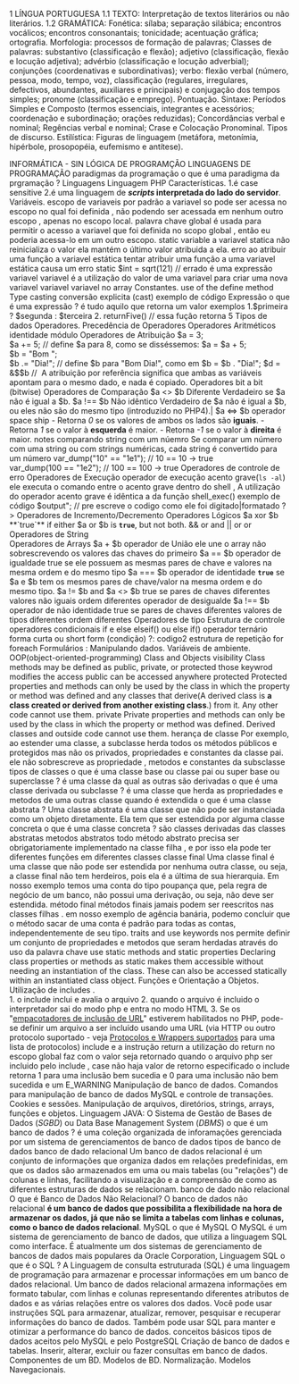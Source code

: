 1 LÍNGUA PORTUGUESA 1.1 TEXTO: Interpretação de textos literários ou não literários. 1.2 GRAMÁTICA: Fonética: sílaba; separação silábica; encontros vocálicos; encontros consonantais; tonicidade; acentuação gráfica; ortografia. Morfologia: processos de formação de palavras; Classes de palavras: substantivo (classificação e flexão); adjetivo (classificação, flexão e locução adjetiva); advérbio (classificação e locução adverbial); conjunções (coordenativas e subordinativas); verbo: flexão verbal (número, pessoa, modo, tempo, voz), classificação (regulares, irregulares, defectivos, abundantes, auxiliares e principais) e conjugação dos tempos simples; pronome (classificação e emprego). Pontuação. Sintaxe: Períodos Simples e Composto (termos essenciais, integrantes e acessórios; coordenação e subordinação; orações reduzidas); Concordâncias verbal e nominal; Regências verbal e nominal; Crase e Colocação Pronominal. Tipos de discurso. Estilística: Figuras de linguagem (metáfora, metonímia, hipérbole, prosopopéia, eufemismo e antítese).

INFORMÁTICA - SIN
	LÓGICA DE PROGRAMÇÃO
	LINGUAGENS DE PROGRAMAÇÃO
		paradigmas da programação
			o que é uma paradigma da prgramação ?
		Linguagens
			Linguagem PHP
				Características. 
					1.é case sensitive
					2.é uma linguagem de **_scripts_ interpretada do lado do servidor**.
				Variáveis. 
					escopo de variaveis
						por padrão a variavel so pode ser acessa no escopo no qual foi definida , não podendo ser acessada em nenhum outro escopo , apenas no escopo local.
						palavra chave global
							é usada para permitir o acesso   a variavel que foi definida no scopo global , então eu poderia acessa-lo em um outro escopo.
						static variable
							a variavel statica não reinicializa o valor ela mantém o último valor atribuida a ela.
							erro ao atribuir uma função a variavel estática 
								tentar atribuir uma função a uma variavel estática causa um erro
								static $int = sqrt(121) // errado é uma expressão 
					variavel variavel
						é a utilização do valor de uma variavel para criar uma nova variavel 
					variavel variavel no array
				Constantes. 
					use of the define method
				Type casting
					conversão explicita (cast)
						exemplo de código
							<?php  
							$foo = 10; // $foo é int  
							$bar = (bool) $foo; // $bar é bool  
							?>
				Expressão
					o que é uma expressão ?
						é tudo aquilo que retorna um valor
						exemplos
							1.$primeira ? $segunda : $terceira
							2. returnFive() // essa fução retorna 5
				Tipos de dados
				Operadores. 
					Precedência de Operadores
					Operadores Aritméticos
						identidade
						módulo
					Operadores de Atribuição
						$a = 3;  
						$a += 5; // define $a para 8, como se disséssemos: $a = $a + 5;  
						$b = "Bom ";  
						$b .= "Dia!"; // define $b para "Bom Dia!", como em $b = $b . "Dia!";
						$d = &$$b //  A atribuição por referência significa que ambas as variáveis apontam para o mesmo dado, e nada é copiado.
					Operadores bit a bit (bitwise)
					Operadores de Comparação
						$a <> $b
							Diferente Verdadeiro se $a não é igual a $b.
						$a !== $b 
							Não idêntico Verdadeiro de $a não é igual a $b, ou eles não são do mesmo tipo (introduzido no PHP4).|
						$a <=> $b
							operador space ship
							- Retorna _0_ se os valores de ambos os lados são **iguais**.
							- Retorna _1_ se o valor à **esquerda** é maior.
							- Retorna _-1_ se o valor à **direita** é maior.
						notes
							comparando string com um núemro
								Se comparar um número com uma string ou com strings numéricas, cada string é convertido para um número
								var_dump("10" == "1e1"); // 10 == 10 -> true  
								var_dump(100 == "1e2"); // 100 == 100 -> true
					Operadores de controle de erro
					Operadores de Execução
						operador de execução acento grave(` ls -al `) ele executa o comando entre o acento grave dentro do shell , A utilização do operador acento grave é idêntica a da função shell_exec()
						exemplo de código
							<?php
								$output = `ls -al`;
								echo "<pre>$output</pre>"; // pre escreve o codigo como ele foi digitado|formatado
								?>
					Operadores de Incremento/Decremento
					Operadores Lógicos
						$a xor $b 
							**`true`** if either $a or $b is **`true`**, but not both.
						&& or and
						|| or or
					Operadores de String						
					Operadores de Arrays
							$a + $b 
								operador de União	 ele une o array não sobrescrevendo os valores das chaves do primeiro
							$a == $b
								operador de igualdade
								true se ele possuem as mesmas pares de chave e valores na mesma ordem e do mesmo tipo
							$a === $b
								operador de identidade
								**`true`** se $a e $b tem os mesmos pares de chave/valor na mesma ordem e do mesmo tipo.
							$a != $b and $a <> $b
								true se
									pares de chaves diferentes
									valores não iguais
									ordem diferentes
								operador de desigualde
							$a !== $b
								operador de não identidade
								true se
									pares de chaves diferentes
									valores de tipos diferentes
									ordem diferentes
					Operadores de tipo
				Estrutura de controle
					operadores condicionais
						if e else
						elseif() ou else if()
					operador ternário
						forma curta ou short form
							(condição) ?: codigo2 
					estrutura de repetição
						for
						foreach
				Formulários : Manipulando dados. 
				Variáveis de ambiente. 
				OOP(object-oriented-programming)
					Class and Objects
						visibility
							Class methods may be defined as public, private, or protected those keywrod modifies the access
							public
								can be accessed anywhere
							protected
								Protected properties and methods can only be used by the class in which the property or method was defined and any classes that derive(A derived class is **a class created or derived from another existing class**.) from it. Any other code cannot use them.
							private
								Private properties and methods can only be used by the class in which the property or method was defined. Derived classes and outside code cannot use them.
						herança de classe
							Por exemplo, ao estender uma classe, a subclasse herda todos os métodos públicos e protegidos mas  não os privados, propriedades e constantes da classe pai. ele não sobrescreve as propriedade , metodos e constantes da subsclasse
						tipos de classes
							o que é uma classe base ou classe pai ou super base ou superclasse ?
								é uma classe da qual as outras são derivadas
							o que é uma classe derivada ou subclasse ?
								é uma classe que herda as propriedades e metodos de uma outras classe quando é extendida
							o que é uma classe abstrata ?
								Uma classe abstrata é uma classe que não pode ser instanciada como um objeto diretamente. Ela tem que ser estendida por alguma classe concreta
							o que é uma classe concreta ?
								são classes derivadas das classes abstratas 
						metodos abstratos
							todo método abstrato precisa ser obrigatoriamente implementado na classe filha , e por isso ela pode ter diferentes funções em diferentes classes
						classe final
							Uma classe final é uma classe que não pode ser estendida por nenhuma outra classe, ou seja, a classe final não tem herdeiros, pois ela é a última de sua hierarquia. Em nosso exemplo temos uma conta do tipo poupança que, pela regra de negócio de um banco, não possui uma derivação, ou seja, não deve ser estendida.
						método final
							métodos finais jamais podem ser reescritos nas classes filhas . em nosso exemplo de agência banária, podemo concluir que o método sacar de uma conta é padrão para todas as contas, independentemente de seu tipo.
						traits and use keywords
							nos permite definir um conjunto de propriedades e metodos que seram herdadas através do uso da palavra chave use
						static methods and static properties
							Declaring class properties or methods as static makes them accessible without needing an instantiation of the class. These can also be accessed statically within an instantiated class object.
					Funções e Orientação a Objetos. 
				Utilização de includes .  
					1. o include inclui e avalia o arquivo
					2. quando o arquivo é incluido o interpretador sai do modo php e entra no modo HTML 
					3. Se os "[empacotadores de inclusão de URL](https://www.php.net/manual/pt_BR/filesystem.configuration.php#ini.allow-url-include)" estiverem habilitados no PHP, pode-se definir um arquivo a ser incluído usando uma URL (via HTTP ou outro protocolo suportado - veja [Protocolos e Wrappers suportados](https://www.php.net/manual/pt_BR/wrappers.php) para uma lista de protocolos)
					include e a instrução return
						a utilização do  return no escopo global faz com o valor seja retornado quando o arquivo php ser incluido pelo include , case não haja valor de retorno especificado o include retorna 1 para uma inclusão bem sucedia e 0 para uma inclusão não bem sucedida e um E_WARNING
				Manipulação de banco de dados. 
				Comandos para manipulação de banco de dados MySQL e controle de transações. Cookies e sessões. 
				Manipulação de arquivos, diretórios, strings, arrays, funções e objetos.
			Linguagem JAVA:
		O Sistema de Gestão de Bases de Dados (_SGBD_) ou Data Base Management System (_DBMS_)
			o que é um banco de dados ?
				é uma coleção organizada de inforamações gerenciada por um sistema de gerenciamentos de banco de dados
			tipos de banco de dados
				banco de dado relacional
					Um banco de dados relacional é um conjunto de informações que organiza dados em relações predefinidas, em que os dados são armazenados em uma ou mais tabelas (ou "relações") de colunas e linhas, facilitando a visualização e a compreensão de como as diferentes estruturas de dados se relacionam.
				banco de dado não relacional
					O que é Banco de Dados Não Relacional? O banco de dados não relacional **é um banco de dados que possibilita a flexibilidade na hora de armazenar os dados, já que não se limita a tabelas com linhas e colunas, como o banco de dados relacional**.
			MySQL
				o que é MySQL
					O MySQL é um sistema de gerenciamento de banco de dados, que utiliza a linguagem SQL como interface. É atualmente um dos sistemas de gerenciamento de bancos de dados mais populares da Oracle Corporation, 
			Linguagem SQL
				o que é o SQL ?
					A Linguagem de consulta estruturada (SQL) é uma linguagem de programação para armazenar e processar informações em um banco de dados relacional. Um banco de dados relacional armazena informações em formato tabular, com linhas e colunas representando diferentes atributos de dados e as várias relações entre os valores dos dados. Você pode usar instruções SQL para armazenar, atualizar, remover, pesquisar e recuperar informações do banco de dados. Também pode usar SQL para manter e otimizar a performance do banco de dados.
				conceitos básicos
				tipos de dados aceitos pelo MySQL e pelo PostgreSQL
				 Criação de banco de dados e tabelas. Inserir, alterar, excluir ou fazer consultas em banco de dados. 
				 Componentes de um BD. Modelos de BD. Normalização. Modelos Navegacionais.
				 

